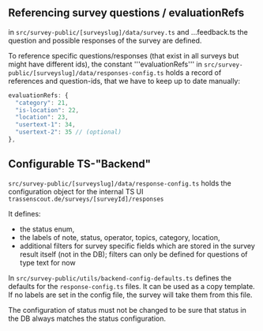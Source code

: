 ## Referencing survey questions / evaluationRefs

in `src/survey-public/[surveyslug]/data/survey.ts` and ...feedback.ts the question and possible responses of the survey are defined.

To reference specific questions/responses (that exist in all surveys but might have different ids), the constant '''evaluationRefs''' in `src/survey-public/[surveyslug]/data/responses-config.ts` holds a record of references and question-ids, that we have to keep up to date manually:

```js
evaluationRefs: {
  "category": 21,
  "is-location": 22,
  "location": 23,
  "usertext-1": 34,
  "usertext-2": 35 // (optional)
},
```

## Configurable TS-"Backend"

`src/survey-public/[surveyslug]/data/response-config.ts` holds the configuration object for the internal TS UI `trassenscout.de/surveys/[surveyId]/responses`

It defines:

- the status enum,
- the labels of note, status, operator, topics, category, location,
- additional filters for survey specific fields which are stored in the survey result itself (not in the DB); filters can only be defined for questions of type text for now

In `src/survey-public/utils/backend-config-defaults.ts` defines the defaults for the `response-config.ts` files. It can be used as a copy template. If no labels are set in the config file, the survey will take them from this file.

The configuration of status must not be changed to be sure that status in the DB always matches the status configuration.
